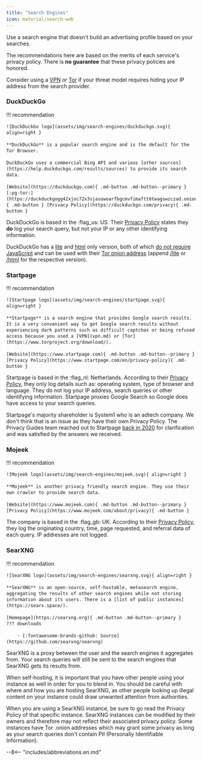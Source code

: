```yaml
---
title: "Search Engines"
icon: material/search-web
---
```

Use a search engine that doesn't build an advertising profile based on your searches.

The recommendations here are based on the merits of each service's privacy policy. There is **no guarantee** that these privacy policies are honored.

Consider using a [VPN](vpn.md) or [Tor](https://www.torproject.org/) if your threat model requires hiding your IP address from the search provider.

### DuckDuckGo

!!! recommendation

    ![DuckDuckGo logo](assets/img/search-engines/duckduckgo.svg){ align=right }

    **DuckDuckGo** is a popular search engine and is the default for the Tor Browser.

    DuckDuckGo uses a commercial Bing API and various [other sources](https://help.duckduckgo.com/results/sources) to provide its search data.

    [Website](https://duckduckgo.com){ .md-button .md-button--primary } [:pg-tor:](https://duckduckgogg42xjoc72x3sjasowoarfbgcmvfimaftt6twagswzczad.onion){ .md-button } [Privacy Policy](https://duckduckgo.com/privacy){ .md-button }

DuckDuckGo is based in the :flag_us: US. Their [Privacy Policy](https://duckduckgo.com/privacy) states they **do** log your search query, but not your IP or any other identifying information.

DuckDuckGo has a [lite](https://duckduckgo.com/lite) and [html](https://duckduckgo.com/html) only version, both of which [do not require JavaScript](https://help.duckduckgo.com/features/non-javascript) and can be used with their [Tor onion address](https://duckduckgogg42xjoc72x3sjasowoarfbgcmvfimaftt6twagswzczad.onion) (append [/lite](https://duckduckgogg42xjoc72x3sjasowoarfbgcmvfimaftt6twagswzczad.onion/lite) or [/html](https://duckduckgogg42xjoc72x3sjasowoarfbgcmvfimaftt6twagswzczad.onion/html) for the respective version).

### Startpage

!!! recommendation

    ![Startpage logo](assets/img/search-engines/startpage.svg){ align=right }

    **Startpage** is a search engine that provides Google search results. It is a very convenient way to get Google search results without experiencing dark patterns such as difficult captchas or being refused access because you used a [VPN](vpn.md) or [Tor](https://www.torproject.org/download/).

    [Website](https://www.startpage.com){ .md-button .md-button--primary } [Privacy Policy](https://www.startpage.com/en/privacy-policy){ .md-button }

Startpage is based in the :flag_nl: Netherlands. According to their [Privacy Policy](https://www.startpage.com/en/privacy-policy/), they only log details such as: operating system, type of browser and language. They do not log your IP address, search queries or other identifying information. Startpage proxies Google Search so Google does have access to your search queries.

Startpage's majority shareholder is System1 who is an adtech company. We don't think that is an issue as they have their own Privacy Policy. The Privacy Guides team reached out to Startpage [back in 2020](https://web.archive.org/web/20210118031008/https://blog.privacytools.io/relisting-startpage/) for clarification and was satisfied by the answers we received.

### Mojeek

!!! recommendation

    ![Mojeek logo](assets/img/search-engines/mojeek.svg){ align=right }

    **Mojeek** is another privacy friendly search engine. They use their own crawler to provide search data.

    [Website](https://www.mojeek.com){ .md-button .md-button--primary } [Privacy Policy](https://www.mojeek.com/about/privacy){ .md-button }

The company is based in the :flag_gb: UK. According to their [Privacy Policy](https://www.mojeek.com/about/privacy/), they log the originating country, time, page requested, and referral data of each query. IP addresses are not logged.

### SearXNG

!!! recommendation

    ![SearXNG logo](assets/img/search-engines/searxng.svg){ align=right }

    **SearXNG** is an open-source, self-hostable, metasearch engine, aggregating the results of other search engines while not storing information about its users. There is a [list of public instances](https://searx.space/).

    [Homepage](https://searxng.org){ .md-button .md-button--primary }
    ??? downloads

        - [:fontawesome-brands-github: Source](https://github.com/searxng/searxng)

SearXNG is a proxy between the user and the search engines it aggregates from. Your search queries will still be sent to the search engines that SearXNG gets its results from.

When self-hosting, it is important that you have other people using your instance as well in order for you to blend in. You should be careful with where and how you are hosting SearXNG, as other people looking up illegal content on your instance could draw unwanted attention from authorities.

When you are using a SearXNG instance, be sure to go read the Privacy Policy of that specific instance. SearXNG instances can be modified by their owners and therefore may not reflect their associated privacy policy. Some instances have Tor .onion addresses which may grant some privacy as long as your search queries don't contain PII (Personally Identifiable Information).

--8<-- "includes/abbreviations.en.md"
